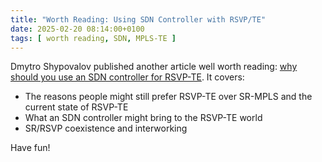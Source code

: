 ```yaml
---
title: "Worth Reading: Using SDN Controller with RSVP/TE"
date: 2025-02-20 08:14:00+0100
tags: [ worth reading, SDN, MPLS-TE ]
---
```

Dmytro Shypovalov published another article well worth reading: [why should you use an SDN controller for RSVP-TE](https://routingcraft.net/why-use-an-sdn-controller-for-rsvp-te/). It covers:

* The reasons people might still prefer RSVP-TE over SR-MPLS and the current state of RSVP-TE
* What an SDN controller might bring to the RSVP-TE world
* SR/RSVP coexistence and interworking

Have fun!
